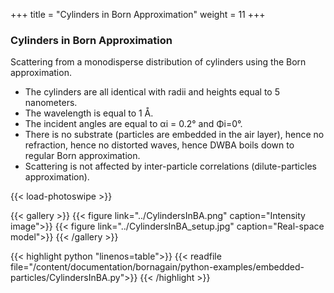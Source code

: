 +++
title = "Cylinders in Born Approximation"
weight = 11
+++

### Cylinders in Born Approximation

Scattering from a monodisperse distribution of cylinders using the Born approximation.

* The cylinders are all identical with radii and heights equal to 5 nanometers.
* The wavelength is equal to 1 Å.
* The incident angles are equal to αi = 0.2° and Φi=0°.
* There is no substrate (particles are embedded in the air layer), hence no refraction, hence no distorted waves, hence DWBA boils down to regular Born approximation.
* Scattering is not affected by inter-particle correlations (dilute-particles approximation).

{{< load-photoswipe >}}

{{< gallery >}}
{{< figure link="../CylindersInBA.png" caption="Intensity image">}}
{{< figure link="../CylindersInBA_setup.jpg" caption="Real-space model">}}
{{< /gallery >}}

{{< highlight python "linenos=table">}}
{{< readfile file="/content/documentation/bornagain/python-examples/embedded-particles/CylindersInBA.py">}}
{{< /highlight >}}
